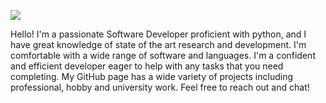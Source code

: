 ![](http://github-profile-summary-cards.vercel.app/api/cards/profile-details?username=RENYREYNOLDSON&theme=github_dark)



Hello! I'm a passionate Software Developer proficient with python, and I have great knowledge of state of the art research and development. I'm comfortable with a wide range of software and languages. I'm a confident and efficient developer eager to help with any tasks that you need completing. My GitHub page has a wide variety of projects including professional, hobby and university work. Feel free to reach out and chat!
